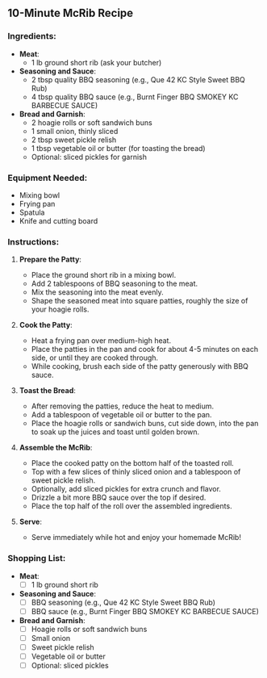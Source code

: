 ## 10-Minute McRib Recipe

### Ingredients:

- **Meat**:
  - 1 lb ground short rib (ask your butcher)
- **Seasoning and Sauce**:
  - 2 tbsp quality BBQ seasoning (e.g., Que 42 KC Style Sweet BBQ Rub)
  - 4 tbsp quality BBQ sauce (e.g., Burnt Finger BBQ SMOKEY KC BARBECUE SAUCE)
- **Bread and Garnish**:
  - 2 hoagie rolls or soft sandwich buns
  - 1 small onion, thinly sliced
  - 2 tbsp sweet pickle relish
  - 1 tbsp vegetable oil or butter (for toasting the bread)
  - Optional: sliced pickles for garnish

### Equipment Needed:

- Mixing bowl
- Frying pan
- Spatula
- Knife and cutting board

### Instructions:

1. **Prepare the Patty**:
   - Place the ground short rib in a mixing bowl.
   - Add 2 tablespoons of BBQ seasoning to the meat.
   - Mix the seasoning into the meat evenly.
   - Shape the seasoned meat into square patties, roughly the size of your hoagie rolls.

2. **Cook the Patty**:
   - Heat a frying pan over medium-high heat.
   - Place the patties in the pan and cook for about 4-5 minutes on each side, or until they are cooked through.
   - While cooking, brush each side of the patty generously with BBQ sauce.

3. **Toast the Bread**:
   - After removing the patties, reduce the heat to medium.
   - Add a tablespoon of vegetable oil or butter to the pan.
   - Place the hoagie rolls or sandwich buns, cut side down, into the pan to soak up the juices and toast until golden brown.

4. **Assemble the McRib**:
   - Place the cooked patty on the bottom half of the toasted roll.
   - Top with a few slices of thinly sliced onion and a tablespoon of sweet pickle relish.
   - Optionally, add sliced pickles for extra crunch and flavor.
   - Drizzle a bit more BBQ sauce over the top if desired.
   - Place the top half of the roll over the assembled ingredients.

5. **Serve**:
   - Serve immediately while hot and enjoy your homemade McRib!

### Shopping List:

- **Meat**:
  - [ ] 1 lb ground short rib
- **Seasoning and Sauce**:
  - [ ] BBQ seasoning (e.g., Que 42 KC Style Sweet BBQ Rub)
  - [ ] BBQ sauce (e.g., Burnt Finger BBQ SMOKEY KC BARBECUE SAUCE)
- **Bread and Garnish**:
  - [ ] Hoagie rolls or soft sandwich buns
  - [ ] Small onion
  - [ ] Sweet pickle relish
  - [ ] Vegetable oil or butter
  - [ ] Optional: sliced pickles